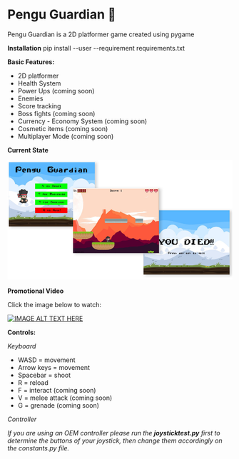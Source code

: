 # Pengu Guardian 🐧
Pengu Guardian is a 2D platformer game created using pygame

**Installation**
pip install --user --requirement requirements.txt

**Basic Features:**
* 2D platformer
* Health System
* Power Ups (coming soon)
* Enemies
* Score tracking
* Boss fights (coming soon)
* Currency - Economy System (coming soon)
* Cosmetic items (coming soon)
* Multiplayer Mode (coming soon)

**Current State**

![Alt text](img/state.png "current state")

**Promotional Video**

Click the image below to watch:

[![IMAGE ALT TEXT HERE](http://img.youtube.com/vi/20UOzeAtLkI/0.jpg)](http://www.youtube.com/watch?v=20UOzeAtLkI)

**Controls:**

*Keyboard*

- WASD = movement
- Arrow keys = movement
- Spacebar = shoot
- R = reload
- F = interact (coming soon)
- V = melee attack (coming soon)
- G = grenade (coming soon)

*Controller*

_If you are using an OEM controller please run the **joysticktest.py** first to determine the buttons of your joystick, then change them accordingly on the constants.py file._
